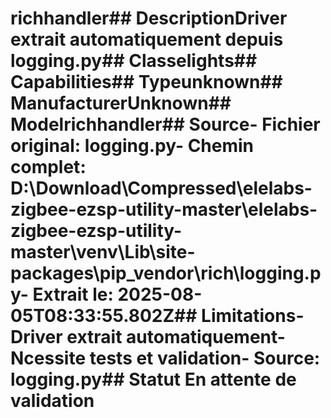 # richhandler##  DescriptionDriver extrait automatiquement depuis logging.py##  Classelights##  Capabilities##  Typeunknown##  ManufacturerUnknown##  Modelrichhandler##  Source- **Fichier original**: logging.py- **Chemin complet**: D:\Download\Compressed\elelabs-zigbee-ezsp-utility-master\elelabs-zigbee-ezsp-utility-master\venv\Lib\site-packages\pip\_vendor\rich\logging.py- **Extrait le**: 2025-08-05T08:33:55.802Z##  Limitations- Driver extrait automatiquement- Ncessite tests et validation- Source: logging.py##  Statut En attente de validation